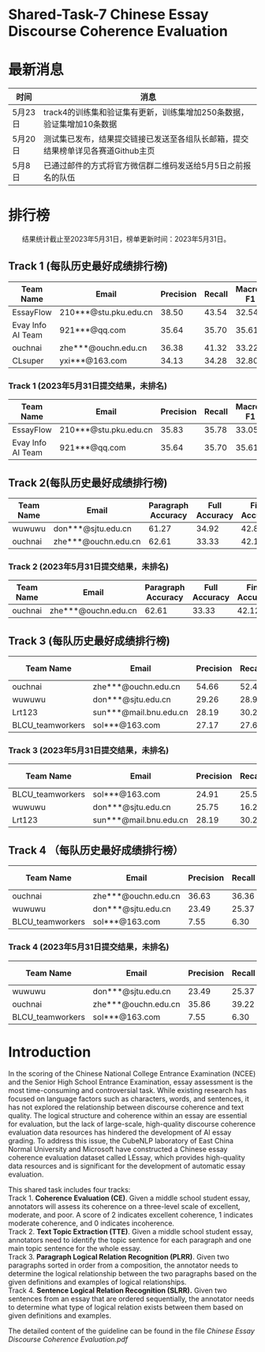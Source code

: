 # Shared-Task-7 Chinese Essay Discourse Coherence Evaluation


# 最新消息

| 时间 | 消息 |
| --- | --- |
| 5月23日 |  track4的训练集和验证集有更新，训练集增加250条数据，验证集增加10条数据|
| 5月20日 |  测试集已发布，结果提交链接已发送至各组队长邮箱，提交结果榜单详见各赛道Github主页|
| 5月8日 | 已通过邮件的方式将官方微信群二维码发送给5月5日之前报名的队伍 |

# 排行榜

&emsp;&emsp;结果统计截止至2023年5月31日，榜单更新时间：2023年5月31日。

## Track 1 (每队历史最好成绩排行榜)

| Team Name | Email | Precision | Recall | Macro-F1 | Accuracy |
| --- | --- | --- | --- | --- | --- |
| EssayFlow | 210***@stu.pku.edu.cn | 38.50 | 43.54 | 32.54 | 43.99 |
| Evay Info AI Team | 921***@qq.com | 35.64 | 35.70 | 35.61 | 36.05 |
| ouchnai | zhe***@ouchn.edu.cn | 36.38 | 41.32 | 33.22 | 34.92 |
| CLsuper | yxi***@163.com | 34.13 | 34.28 | 32.80 | 32.88 |

### Track 1 (2023年5月31日提交结果，未排名)

| Team Name | Email | Precision | Recall | Macro-F1 | Accuracy |
| --- | --- | --- | --- | --- | --- |
| EssayFlow | 210***@stu.pku.edu.cn | 35.83 | 35.78 | 33.05 | 40.14 |
| Evay Info AI Team | 921***@qq.com | 35.64 | 35.70 | 35.61 | 36.05 |

## Track 2(每队历史最好成绩排行榜)

| Team Name | Email | Paragraph Accuracy | Full Accuracy | Final Accuracy | Paragraph Similarity | Full Similarity |
| --- | --- | --- | --- | --- | --- | --- |
| wuwuwu | don***@sjtu.edu.cn | 61.27 | 34.92 | 42.82 | 87.34 | 80.37 |
| ouchnai | zhe***@ouchn.edu.cn | 62.61 | 33.33 | 42.12 | 85.20 | 79.16 |



### Track 2 (2023年5月31日提交结果，未排名)

| Team Name | Email | Paragraph Accuracy | Full Accuracy | Final Accuracy | Paragraph Similarity | Full Similarity |
| --- | --- | --- | --- | --- | --- | --- |
| ouchnai | zhe***@ouchn.edu.cn | 62.61 | 33.33 | 42.12 | 85.20 | 79.16 |


## Track 3 (每队历史最好成绩排行榜)

| Team Name | Email | Precision | Recall | Macro-F1 | Accuracy |
| --- | --- | --- | --- | --- | --- |
| ouchnai | zhe***@ouchn.edu.cn | 54.66 | 52.45 | 52.16 | 71.03 |
| wuwuwu | don***@sjtu.edu.cn | 29.26 | 28.98 | 28.77 | 46.97 |
| Lrt123 | sun***@mail.bnu.edu.cn| 28.19 | 30.26 | 27.54 | 48.81 |
| BLCU_teamworkers | sol***@163.com| 27.17 | 27.65 | 25.95 | 48.73 |


### Track 3 (2023年5月31日提交结果，未排名)

| Team Name | Email | Precision | Recall | Macro-F1 | Accuracy |
| --- | --- | --- | --- | --- | --- |
| BLCU_teamworkers | sol***@163.com| 24.91 | 25.56 | 19.58 | 45.09 |
| wuwuwu | don***@sjtu.edu.cn | 25.75 | 16.25 | 4.88 | 7.53 |
| Lrt123 | sun***@mail.bnu.edu.cn| 28.19 | 30.26 | 27.54 | 48.81 |




## Track 4 （每队历史最好成绩排行榜）

| Team Name | Email | Precision | Recall | Macro-F1 | Accuracy |
| --- | --- | --- | --- | --- | --- |
| ouchnai | zhe***@ouchn.edu.cn | 36.63 | 36.36 | 34.38 | 53.95 |
| wuwuwu | don***@sjtu.edu.cn | 23.49 | 25.37 | 23.67 | 39.94 |
| BLCU_teamworkers | sol***@163.com| 7.55 | 6.30 | 6.32 | 18.35 |



### Track 4 (2023年5月31日提交结果，未排名)

| Team Name | Email | Precision | Recall | Macro-F1 | Accuracy |
| --- | --- | --- | --- | --- | --- |
| wuwuwu | don***@sjtu.edu.cn | 23.49 | 25.37 | 23.67 | 39.94 |
| ouchnai | zhe***@ouchn.edu.cn | 35.86 | 39.22 | 32.68 | 55.90 |
| BLCU_teamworkers | sol***@163.com| 7.55 | 6.30 | 6.32 | 18.35 |



# Introduction
 
In the scoring of the Chinese National College Entrance Examination (NCEE) and the Senior High School Entrance Examination, essay assessment is the most time-consuming and controversial task. While existing research has focused on language factors such as characters, words, and sentences, it has not explored the relationship between discourse coherence and text quality. The logical structure and coherence within an essay are essential for evaluation, but the lack of large-scale, high-quality discourse coherence evaluation data resources has hindered the development of AI essay grading. To address this issue, the CubeNLP laboratory of East China Normal University and Microsoft have constructed a Chinese essay coherence evaluation dataset called LEssay, which provides high-quality data resources and is significant for the development of automatic essay evaluation.

This shared task includes four tracks:  
Track 1. **Coherence Evaluation (CE)**. Given a middle school student essay, annotators will assess its coherence on a three-level scale of excellent, moderate, and poor. A score of 2 indicates excellent coherence, 1 indicates moderate coherence, and 0 indicates incoherence.  
Track 2. **Text Topic Extraction (TTE)**. Given a middle school student essay, annotators need to identify the topic sentence for each paragraph and one main topic sentence for the whole essay.  
Track 3. **Paragraph Logical Relation Recognition (PLRR)**. Given two paragraphs sorted in order from a composition, the annotator needs to determine the logical relationship between the two paragraphs based on the given definitions and examples of logical relationships.  
Track 4. **Sentence Logical Relation Recognition (SLRR).** Given two sentences from an essay that are ordered sequentially, the annotator needs to determine what type of logical relation exists between them based on given definitions and examples.

The detailed content of the guideline can be found in the file _Chinese Essay Discourse Coherence Evaluation.pdf_
